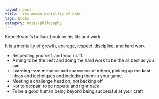 ```yaml
---
layout: post
title:  The Mamba Mentality of Kobe 
tags: books
category: notes/philosophy  
--- 
```


Kobe Bryant's brilliant book on his life and work 

It is a mentality of growth, courage, respect, discipline, and hard work 

* Respecting yourself, and your craft. 
* Aiming to be the best and doing the hard work to be the as best as you can. 
* Learning from mistakes and successes of others, picking up the best ideas and techniques and including them in your game. 
* Meeting a challenge head on, not backing off
* Not to despair, to be hopeful and fight back 
* To be a good human being beyond being successful at your craft 